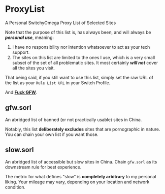 # ProxyList
A Personal SwitchyOmega Proxy List of Selected Sites

Note that the purpose of this list is, has always been, and will always be ***personal use***, meaning:
1. I have no responsibility nor intention whatsoever to act as your tech support.
2. The sites on this list are limited to the ones I use, which is a very small subset of the set of all problematic sites. It most certainly ***will not*** cover all the sites you visit.

That being said, if you still want to use this list, simply set the raw URL of the list as your `Rule List URL` in your Switch Profile.

And [**Fuck GFW**](https://github.com/comwrg/FUCK-GFW).

## gfw.sorl
An abridged list of banned (or not practically usable) sites in China.

Notably, this list **deliberately excludes** sites that are pornographic in nature. You can chain your own list if you want those.

## slow.sorl
An abridged list of accessible but slow sites in China. Chain `gfw.sorl` as its downstream rule for best experience.

The metric for what defines "slow" is **completely arbitrary** to my personal liking. Your mileage may vary, depending on your location and network condition.
